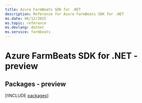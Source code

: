 ```yaml
---
title: Azure FarmBeats SDK for .NET
description: Reference for Azure FarmBeats SDK for .NET
ms.date: 06/12/2025
ms.topic: reference
ms.devlang: dotnet
ms.service: farmbeats
---
```

# Azure FarmBeats SDK for .NET - preview
## Packages - preview
[!INCLUDE [packages](farmbeats-index.md)]
